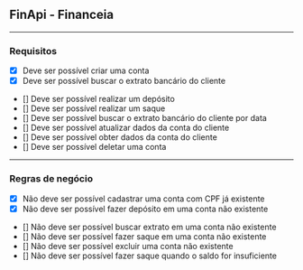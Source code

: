 ## FinApi - Financeia

---

### Requisitos

 - [x] Deve ser possível criar uma conta
 - [x] Deve ser possível buscar o extrato bancário do cliente
 - [] Deve ser possível realizar um depósito
 - [] Deve ser possível realizar um saque
 - [] Deve ser possível buscar o extrato bancário do cliente por data
 - [] Deve ser possível atualizar dados da conta do cliente
 - [] Deve ser possível obter dados da conta do cliente
 - [] Deve ser possível deletar uma conta

 ---

### Regras de negócio

 - [x] Não deve ser possível cadastrar uma conta com CPF já existente
 - [x] Não deve ser possível fazer depósito em uma conta não existente
 - [] Não deve ser possível buscar extrato em uma conta não existente
 - [] Não deve ser possível fazer saque em uma conta não existente
 - [] Não deve ser possível excluir uma conta não existente
 - [] Não deve ser possível fazer saque quando o saldo for insuficiente
